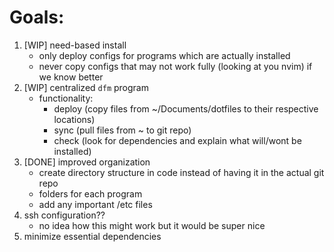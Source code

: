 # Goals:

1. [WIP] need-based install
    - only deploy configs for programs which are actually installed
    - never copy configs that may not work fully (looking at you nvim) if we know better
2. [WIP] centralized `dfm` program
    - functionality:
        - deploy (copy files from ~/Documents/dotfiles to their respective locations)
        - sync (pull files from ~ to git repo)
        - check (look for dependencies and explain what will/wont be installed)
3. [DONE] improved organization
    - create directory structure in code instead of having it in the actual git repo
    - folders for each program
    - add any important /etc files
4. ssh configuration??
    - no idea how this might work but it would be super nice
5. minimize essential dependencies

